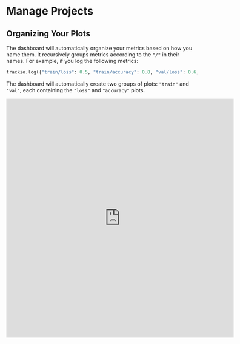 # Manage Projects

## Organizing Your Plots

The dashboard will automatically organize your metrics based on how you name them. It recursively groups metrics according to the `"/"` in their names. For example, if you log the following metrics:

```py
trackio.log({"train/loss": 0.5, "train/accuracy": 0.8, "val/loss": 0.6, "val/accuracy": 0.75})
```

The dashboard will automatically create two groups of plots: `"train"` and `"val"`, each containing the `"loss"` and `"accuracy"` plots.

<iframe 
    src="https://trackio-documentation.hf.space/?project=organize-your-plots&sidebar=hidden" 
    width="600" 
    height="630" 
    style="border:0;">
</iframe>
